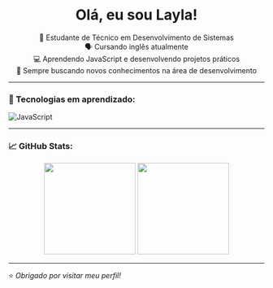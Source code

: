 <h1 align="center">Olá, eu sou Layla!</h1>

<p align="center">
  🎯 Estudante de Técnico em Desenvolvimento de Sistemas <br>
  🗣️ Cursando inglês atualmente <br>
  💻 Aprendendo JavaScript e desenvolvendo projetos práticos <br>
  🚀 Sempre buscando novos conhecimentos na área de desenvolvimento <br>
</p>

---

### 🚀 Tecnologias em aprendizado:
![JavaScript](https://img.shields.io/badge/-JavaScript-F7DF1E?style=for-the-badge&logo=javascript&logoColor=black)

---

### 📈 GitHub Stats:
<div align="center">
  <img height="180em" src="https://github-readme-stats.vercel.app/api?username=SeuUsuario&show_icons=true&theme=radical"/>
  <img height="180em" src="https://github-readme-stats.vercel.app/api/top-langs/?username=SeuUsuario&layout=compact&langs_count=7&theme=radical"/>
</div>

---

⭐ *Obrigado por visitar meu perfil!*
